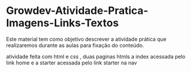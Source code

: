 # Growdev-Atividade-Pratica-Imagens-Links-Textos
Este material tem como objetivo descrever a atividade prática que realizaremos durante as aulas para fixação do conteúdo.

atividade feita com html e css , duas paginas htmls a index acessada pelo link home e a starter acessada pelo link starter na nav

